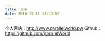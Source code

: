 ```yaml
---
title: 关于
date: 2016-12-31 13:12:57
---
```


个人网站：http://www.parallelworld.pw
Github：https://github.com/parallelWorld 
